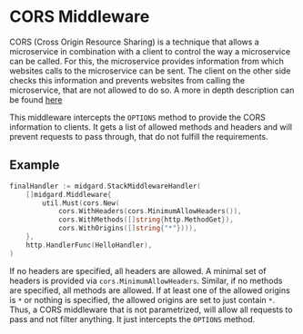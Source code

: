 CORS Middleware
===============

CORS (Cross Origin Resource Sharing) is a technique that allows a microservice
in combination with a client to control the way a microservice can be called.
For this, the microservice provides information from which websites calls to the
microservice can be sent. The client on the other side checks this information
and prevents websites from calling the microservice, that are not allowed to do
so.
A more in depth description can be found
[here](https://en.wikipedia.org/wiki/Cross-origin_resource_sharing)

This middleware intercepts the `OPTIONS` method to provide the CORS information
to clients. It gets a list of allowed methods and headers and will prevent
requests to pass through, that do not fulfill the requirements.

Example
-------

```go
finalHandler := midgard.StackMiddlewareHandler(
    []midgard.Middleware{
        util.Must(cors.New(
            cors.WithHeaders(cors.MinimumAllowHeaders()),
            cors.WithMethods([]string{http.MethodGet}),
            cors.WithOrigins([]string{"*"}))),
    },
    http.HandlerFunc(HelloHandler),
)
```

If no headers are specified, all headers are allowed. A minimal set of headers
is provided via `cors.MinimumAllowHeaders`.
Similar, if no methods are specified, all methods are allowed.
If at least one of the allowed origins is `*` or nothing is specified, the
allowed origins are set to just contain `*`.
Thus, a CORS middleware that is not parametrized, will allow all requests to
pass and not filter anything. It just intercepts the `OPTIONS` method.